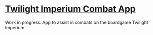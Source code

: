 # [Twilight Imperium Combat App](https://visampaio.github.io/Twilight-Imperium-Combat-App/)
Work in progress. App to assist in combats on the boardgame Twilight Imperium.
